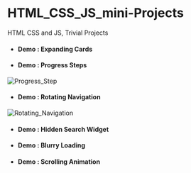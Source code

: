 # HTML_CSS_JS_mini-Projects
HTML CSS and JS, Trivial Projects

* <h4>Demo : Expanding Cards </h4>

* <h4>Demo : Progress Steps </h4>
![Progress_Step](https://github.com/xWALL-ed/HTML_CSS_JS_mini-Projects/assets/108077942/3b118c58-f40e-4e07-adb1-28173ce20279)

* <h4>Demo : Rotating Navigation </h4>
![Rotating_Navigation](https://github.com/xWALL-ed/HTML_CSS_JS_mini-Projects/assets/108077942/18ecd3ab-d8e5-4dd9-949c-42b7d4236cdf)

* <h4>Demo : Hidden Search Widget </h4>

* <h4>Demo : Blurry Loading </h4>

* <h4>Demo : Scrolling Animation </h4>

